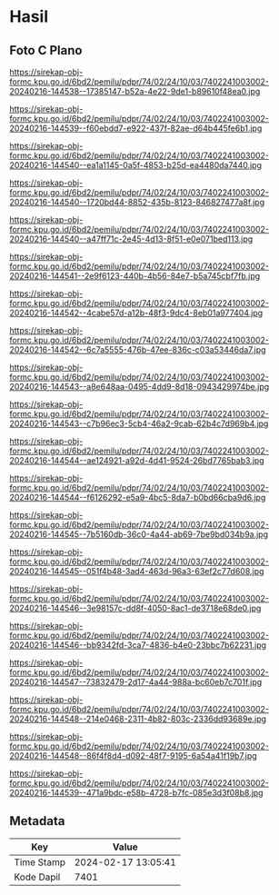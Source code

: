 # Hasil

## Foto C Plano

https://sirekap-obj-formc.kpu.go.id/6bd2/pemilu/pdpr/74/02/24/10/03/7402241003002-20240216-144538--17385147-b52a-4e22-9de1-b89610f48ea0.jpg

https://sirekap-obj-formc.kpu.go.id/6bd2/pemilu/pdpr/74/02/24/10/03/7402241003002-20240216-144539--f60ebdd7-e922-437f-82ae-d64b445fe6b1.jpg

https://sirekap-obj-formc.kpu.go.id/6bd2/pemilu/pdpr/74/02/24/10/03/7402241003002-20240216-144540--ea1a1145-0a5f-4853-b25d-ea4480da7440.jpg

https://sirekap-obj-formc.kpu.go.id/6bd2/pemilu/pdpr/74/02/24/10/03/7402241003002-20240216-144540--1720bd44-8852-435b-8123-846827477a8f.jpg

https://sirekap-obj-formc.kpu.go.id/6bd2/pemilu/pdpr/74/02/24/10/03/7402241003002-20240216-144540--a47ff71c-2e45-4d13-8f51-e0e071bed113.jpg

https://sirekap-obj-formc.kpu.go.id/6bd2/pemilu/pdpr/74/02/24/10/03/7402241003002-20240216-144541--2e9f6123-440b-4b56-84e7-b5a745cbf7fb.jpg

https://sirekap-obj-formc.kpu.go.id/6bd2/pemilu/pdpr/74/02/24/10/03/7402241003002-20240216-144542--4cabe57d-a12b-48f3-9dc4-8eb01a977404.jpg

https://sirekap-obj-formc.kpu.go.id/6bd2/pemilu/pdpr/74/02/24/10/03/7402241003002-20240216-144542--6c7a5555-476b-47ee-836c-c03a53446da7.jpg

https://sirekap-obj-formc.kpu.go.id/6bd2/pemilu/pdpr/74/02/24/10/03/7402241003002-20240216-144543--a8e648aa-0495-4dd9-8d18-0943429974be.jpg

https://sirekap-obj-formc.kpu.go.id/6bd2/pemilu/pdpr/74/02/24/10/03/7402241003002-20240216-144543--c7b96ec3-5cb4-46a2-9cab-62b4c7d969b4.jpg

https://sirekap-obj-formc.kpu.go.id/6bd2/pemilu/pdpr/74/02/24/10/03/7402241003002-20240216-144544--ae124921-a92d-4d41-9524-26bd7765bab3.jpg

https://sirekap-obj-formc.kpu.go.id/6bd2/pemilu/pdpr/74/02/24/10/03/7402241003002-20240216-144544--f6126292-e5a9-4bc5-8da7-b0bd66cba9d6.jpg

https://sirekap-obj-formc.kpu.go.id/6bd2/pemilu/pdpr/74/02/24/10/03/7402241003002-20240216-144545--7b5160db-36c0-4a44-ab69-7be9bd034b9a.jpg

https://sirekap-obj-formc.kpu.go.id/6bd2/pemilu/pdpr/74/02/24/10/03/7402241003002-20240216-144545--051f4b48-3ad4-463d-96a3-63ef2c77d608.jpg

https://sirekap-obj-formc.kpu.go.id/6bd2/pemilu/pdpr/74/02/24/10/03/7402241003002-20240216-144546--3e98157c-dd8f-4050-8ac1-de3718e68de0.jpg

https://sirekap-obj-formc.kpu.go.id/6bd2/pemilu/pdpr/74/02/24/10/03/7402241003002-20240216-144546--bb9342fd-3ca7-4836-b4e0-23bbc7b62231.jpg

https://sirekap-obj-formc.kpu.go.id/6bd2/pemilu/pdpr/74/02/24/10/03/7402241003002-20240216-144547--73832479-2d17-4a44-988a-bc60eb7c701f.jpg

https://sirekap-obj-formc.kpu.go.id/6bd2/pemilu/pdpr/74/02/24/10/03/7402241003002-20240216-144548--214e0468-2311-4b82-803c-2336dd93689e.jpg

https://sirekap-obj-formc.kpu.go.id/6bd2/pemilu/pdpr/74/02/24/10/03/7402241003002-20240216-144548--86f4f8d4-d092-48f7-9195-6a54a41f19b7.jpg

https://sirekap-obj-formc.kpu.go.id/6bd2/pemilu/pdpr/74/02/24/10/03/7402241003002-20240216-144539--471a9bdc-e58b-4728-b7fc-085e3d3f08b8.jpg


## Metadata

| Key        | Value               |
| ---------- | ------------------- |
| Time Stamp | 2024-02-17 13:05:41 |
| Kode Dapil | 7401                |



